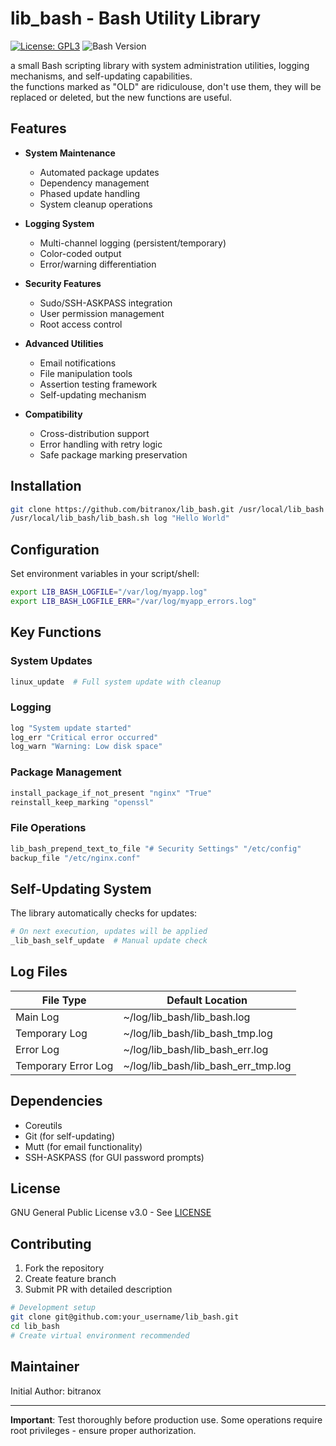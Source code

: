# lib_bash - Bash Utility Library

[![License: GPL3](https://img.shields.io/badge/License-GPL3-blue.svg)](https://www.gnu.org/licenses/gpl-3.0)
![Bash Version](https://img.shields.io/badge/Bash-4.4%2B-lightgrey)

a small Bash scripting library with system administration utilities, logging mechanisms, and self-updating capabilities.  
the functions marked as "OLD" are ridiculouse, don't use them, they will be replaced or deleted, but the new functions are useful.

## Features

- **System Maintenance**
  - Automated package updates
  - Dependency management
  - Phased update handling
  - System cleanup operations

- **Logging System**
  - Multi-channel logging (persistent/temporary)
  - Color-coded output
  - Error/warning differentiation

- **Security Features**
  - Sudo/SSH-ASKPASS integration
  - User permission management
  - Root access control

- **Advanced Utilities**
  - Email notifications
  - File manipulation tools
  - Assertion testing framework
  - Self-updating mechanism

- **Compatibility**
  - Cross-distribution support
  - Error handling with retry logic
  - Safe package marking preservation

## Installation

```bash
git clone https://github.com/bitranox/lib_bash.git /usr/local/lib_bash
/usr/local/lib_bash/lib_bash.sh log "Hello World"
```

## Configuration

Set environment variables in your script/shell:

```bash
export LIB_BASH_LOGFILE="/var/log/myapp.log"
export LIB_BASH_LOGFILE_ERR="/var/log/myapp_errors.log"
```

## Key Functions

### System Updates
```bash
linux_update  # Full system update with cleanup
```

### Logging
```bash
log "System update started"
log_err "Critical error occurred"
log_warn "Warning: Low disk space"
```

### Package Management
```bash
install_package_if_not_present "nginx" "True"
reinstall_keep_marking "openssl"
```

### File Operations
```bash
lib_bash_prepend_text_to_file "# Security Settings" "/etc/config"
backup_file "/etc/nginx.conf"
```

## Self-Updating System

The library automatically checks for updates:
```bash
# On next execution, updates will be applied
_lib_bash_self_update  # Manual update check
```

## Log Files

| File Type                | Default Location                  |
|--------------------------|-----------------------------------|
| Main Log                 | ~/log/lib_bash/lib_bash.log       |
| Temporary Log            | ~/log/lib_bash/lib_bash_tmp.log   |
| Error Log                | ~/log/lib_bash/lib_bash_err.log   |
| Temporary Error Log      | ~/log/lib_bash/lib_bash_err_tmp.log |

## Dependencies

- Coreutils
- Git (for self-updating)
- Mutt (for email functionality)
- SSH-ASKPASS (for GUI password prompts)

## License

GNU General Public License v3.0 - See [LICENSE](https://github.com/bitranox/lib_bash/blob/master/docs/LICENSE)

## Contributing

1. Fork the repository
2. Create feature branch
3. Submit PR with detailed description

```bash
# Development setup
git clone git@github.com:your_username/lib_bash.git
cd lib_bash
# Create virtual environment recommended
```

## Maintainer

Initial Author: bitranox

---

**Important**: Test thoroughly before production use. Some operations require root privileges - ensure proper authorization.
```
